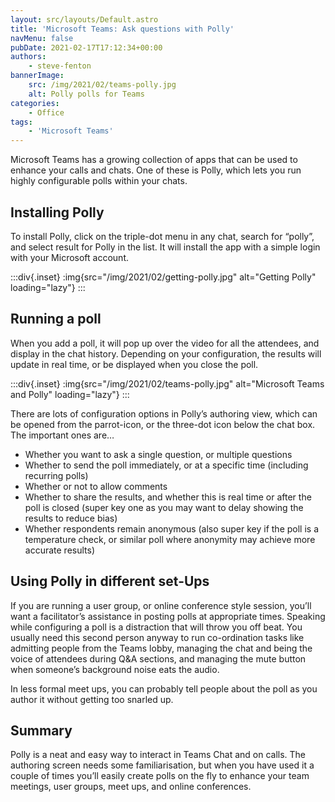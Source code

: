 ```yaml
---
layout: src/layouts/Default.astro
title: 'Microsoft Teams: Ask questions with Polly'
navMenu: false
pubDate: 2021-02-17T17:12:34+00:00
authors:
    - steve-fenton
bannerImage:
    src: /img/2021/02/teams-polly.jpg
    alt: Polly polls for Teams
categories:
    - Office
tags:
    - 'Microsoft Teams'
---
```


Microsoft Teams has a growing collection of apps that can be used to enhance your calls and chats. One of these is Polly, which lets you run highly configurable polls within your chats.

## Installing Polly

To install Polly, click on the triple-dot menu in any chat, search for “polly”, and select result for Polly in the list. It will install the app with a simple login with your Microsoft account.

:::div{.inset}
:img{src="/img/2021/02/getting-polly.jpg" alt="Getting Polly" loading="lazy"}
:::

## Running a poll

When you add a poll, it will pop up over the video for all the attendees, and display in the chat history. Depending on your configuration, the results will update in real time, or be displayed when you close the poll.

:::div{.inset}
:img{src="/img/2021/02/teams-polly.jpg" alt="Microsoft Teams and Polly" loading="lazy"}
:::

There are lots of configuration options in Polly’s authoring view, which can be opened from the parrot-icon, or the three-dot icon below the chat box. The important ones are…

- Whether you want to ask a single question, or multiple questions
- Whether to send the poll immediately, or at a specific time (including recurring polls)
- Whether or not to allow comments
- Whether to share the results, and whether this is real time or after the poll is closed (super key one as you may want to delay showing the results to reduce bias)
- Whether respondents remain anonymous (also super key if the poll is a temperature check, or similar poll where anonymity may achieve more accurate results)

## Using Polly in different set-Ups

If you are running a user group, or online conference style session, you’ll want a facilitator’s assistance in posting polls at appropriate times. Speaking while configuring a poll is a distraction that will throw you off beat. You usually need this second person anyway to run co-ordination tasks like admitting people from the Teams lobby, managing the chat and being the voice of attendees during Q&A sections, and managing the mute button when someone’s background noise eats the audio.

In less formal meet ups, you can probably tell people about the poll as you author it without getting too snarled up.

## Summary

Polly is a neat and easy way to interact in Teams Chat and on calls. The authoring screen needs some familiarisation, but when you have used it a couple of times you’ll easily create polls on the fly to enhance your team meetings, user groups, meet ups, and online conferences.